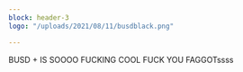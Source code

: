 ```yaml
---
block: header-3
logo: "/uploads/2021/08/11/busdblack.png"

---
```

BUSD + IS SOOOO FUCKING COOL FUCK YOU FAGGOTssss
